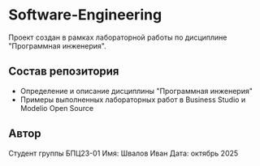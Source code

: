 # Software-Engineering

Проект создан в рамках лабораторной работы по дисциплине "Программная инженерия".

## Состав репозитория
- Определение и описание дисциплины "Программная инженерия"
- Примеры выполненных лабораторных работ в Business Studio и Modelio Open Source

## Автор
Студент группы БПЦ23-01 
Имя: Швалов Иван 
Дата: октябрь 2025

